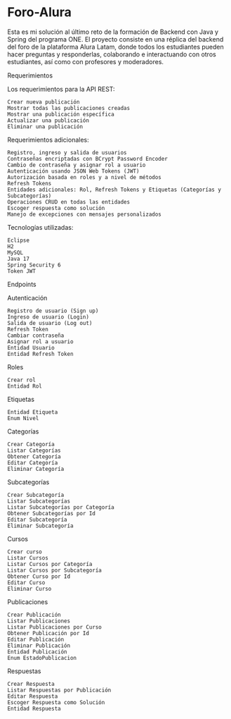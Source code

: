 # Foro-Alura
Esta es mi solución al último reto de la formación de Backend con Java y Spring del programa ONE. El proyecto consiste en una réplica del backend del foro de la plataforma Alura Latam, donde todos los estudiantes pueden hacer preguntas y responderlas, colaborando e interactuando con otros estudiantes, así como con profesores y moderadores.

Requerimientos

Los requerimientos para la API REST:

    Crear nueva publicación
    Mostrar todas las publicaciones creadas
    Mostrar una publicación específica
    Actualizar una publicación
    Eliminar una publicación

Requerimientos adicionales:

    Registro, ingreso y salida de usuarios
    Contraseñas encriptadas con BCrypt Password Encoder
    Cambio de contraseña y asignar rol a usuario
    Autenticación usando JSON Web Tokens (JWT)
    Autorización basada en roles y a nivel de métodos
    Refresh Tokens
    Entidades adicionales: Rol, Refresh Tokens y Etiquetas (Categorías y Subcategorías)
    Operaciones CRUD en todas las entidades
    Escoger respuesta como solución
    Manejo de excepciones con mensajes personalizados

Tecnologías utilizadas:

    Eclipse
    H2
    MySQL
    Java 17
    Spring Security 6
    Token JWT

Endpoints

Autenticación

    Registro de usuario (Sign up)
    Ingreso de usuario (Login)
    Salida de usuario (Log out)
    Refresh Token
    Cambiar contraseña
    Asignar rol a usuario
    Entidad Usuario
    Entidad Refresh Token

Roles

    Crear rol
    Entidad Rol

Etiquetas

    Entidad Etiqueta
    Enum Nivel

Categorías

    Crear Categoría
    Listar Categorías
    Obtener Categoría
    Editar Categoría
    Eliminar Categoría

Subcategorías

    Crear Subcategoría
    Listar Subcategorías
    Listar Subcategorías por Categoría
    Obtener Subcategorías por Id
    Editar Subcategoría
    Eliminar Subcategoría

Cursos

    Crear curso
    Listar Cursos
    Listar Cursos por Categoría
    Listar Cursos por Subcategoría
    Obtener Curso por Id
    Editar Curso
    Eliminar Curso

Publicaciones

    Crear Publicación
    Listar Publicaciones
    Listar Publicaciones por Curso
    Obtener Publicación por Id
    Editar Publicación
    Eliminar Publicación
    Entidad Publicación
    Enum EstadoPublicacion

Respuestas

    Crear Respuesta
    Listar Respuestas por Publicación
    Editar Respuesta
    Escoger Respuesta como Solución
    Entidad Respuesta
